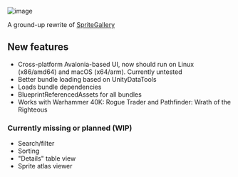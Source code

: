 ![image](https://github.com/microsoftenator2022/SpriteGallery.Avalonia/assets/5466817/450c2270-7ca6-4eca-84e9-a0af97cb1571)

A ground-up rewrite of [SpriteGallery](https://github.com/microsoftenator2022/SpriteGallery)

## New features

- Cross-platform Avalonia-based UI, now should run on Linux (x86/amd64) and macOS (x64/arm). Currently untested
- Better bundle loading based on UnityDataTools
- Loads bundle dependencies
- BlueprintReferencedAssets for all bundles
- Works with Warhammer 40K: Rogue Trader and Pathfinder: Wrath of the Righteous

### Currently missing or planned (WIP)
- Search/filter
- Sorting
- "Details" table view
- Sprite atlas viewer
